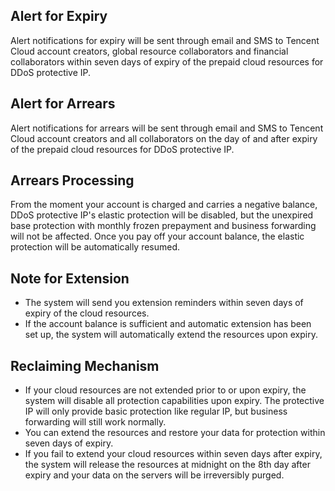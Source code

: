 ﻿## Alert for Expiry
Alert notifications for expiry will be sent through email and SMS to Tencent Cloud account creators, global resource collaborators and financial collaborators within seven days of expiry of the prepaid cloud resources for DDoS protective IP.

## **Alert for Arrears**
Alert notifications for arrears will be sent through email and SMS to Tencent Cloud account creators and all collaborators on the day of and after expiry of the prepaid cloud resources for DDoS protective IP.

## **Arrears Processing**
From the moment your account is charged and carries a negative balance, DDoS protective IP's elastic protection will be disabled, but the unexpired base protection with monthly frozen prepayment and business forwarding will not be affected. Once you pay off your account balance, the elastic protection will be automatically resumed.

## Note for Extension

- The system will send you extension reminders within seven days of expiry of the cloud resources.
- If the account balance is sufficient and automatic extension has been set up, the system will automatically extend the resources upon expiry.

## Reclaiming Mechanism
- If your cloud resources are not extended prior to or upon expiry, the system will disable all protection capabilities upon expiry. The protective IP will only provide basic protection like regular IP, but business forwarding will still work normally.
- You can extend the resources and restore your data for protection within seven days of expiry.
- If you fail to extend your cloud resources within seven days after expiry, the system will release the resources at midnight on the 8th day after expiry and your data on the servers will be irreversibly purged.


